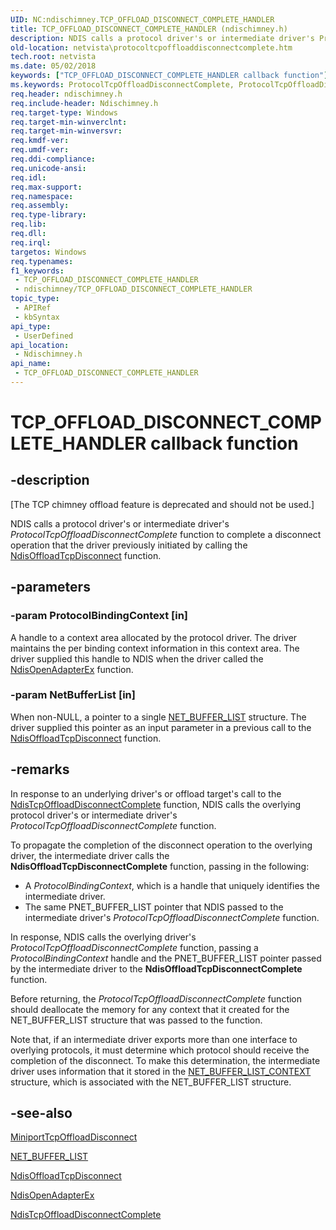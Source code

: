 ```yaml
---
UID: NC:ndischimney.TCP_OFFLOAD_DISCONNECT_COMPLETE_HANDLER
title: TCP_OFFLOAD_DISCONNECT_COMPLETE_HANDLER (ndischimney.h)
description: NDIS calls a protocol driver's or intermediate driver's ProtocolTcpOffloadDisconnectComplete function to complete a disconnect operation that the driver previously initiated by calling the NdisOffloadTcpDisconnect function.
old-location: netvista\protocoltcpoffloaddisconnectcomplete.htm
tech.root: netvista
ms.date: 05/02/2018
keywords: ["TCP_OFFLOAD_DISCONNECT_COMPLETE_HANDLER callback function"]
ms.keywords: ProtocolTcpOffloadDisconnectComplete, ProtocolTcpOffloadDisconnectComplete callback function [Network Drivers Starting with Windows Vista], TCP_OFFLOAD_DISCONNECT_COMPLETE_HANDLER, TCP_OFFLOAD_DISCONNECT_COMPLETE_HANDLER callback, ndischimney/ProtocolTcpOffloadDisconnectComplete, netvista.protocoltcpoffloaddisconnectcomplete, tcp_chim_protocol_func_fadc0ea9-acd8-489d-886c-213b909d93b3.xml
req.header: ndischimney.h
req.include-header: Ndischimney.h
req.target-type: Windows
req.target-min-winverclnt: 
req.target-min-winversvr: 
req.kmdf-ver: 
req.umdf-ver: 
req.ddi-compliance: 
req.unicode-ansi: 
req.idl: 
req.max-support: 
req.namespace: 
req.assembly: 
req.type-library: 
req.lib: 
req.dll: 
req.irql: 
targetos: Windows
req.typenames: 
f1_keywords:
 - TCP_OFFLOAD_DISCONNECT_COMPLETE_HANDLER
 - ndischimney/TCP_OFFLOAD_DISCONNECT_COMPLETE_HANDLER
topic_type:
 - APIRef
 - kbSyntax
api_type:
 - UserDefined
api_location:
 - Ndischimney.h
api_name:
 - TCP_OFFLOAD_DISCONNECT_COMPLETE_HANDLER
---
```


# TCP_OFFLOAD_DISCONNECT_COMPLETE_HANDLER callback function


## -description

<p class="CCE_Message">[The TCP chimney offload feature is deprecated and should not be used.]

NDIS calls a protocol driver's or intermediate driver's 
  <i>ProtocolTcpOffloadDisconnectComplete</i> function to complete a disconnect operation that the driver
  previously initiated by calling the 
  <a href="/windows-hardware/drivers/ddi/ndischimney/nf-ndischimney-ndisoffloadtcpdisconnect">
  NdisOffloadTcpDisconnect</a> function.

## -parameters

### -param ProtocolBindingContext [in]


A handle to a context area allocated by the protocol driver. The driver maintains the per binding
     context information in this context area. The driver supplied this handle to NDIS when the driver called
     the 
     <a href="/windows-hardware/drivers/ddi/ndis/nf-ndis-ndisopenadapterex">NdisOpenAdapterEx</a> function.

### -param NetBufferList [in]


When non-NULL, a pointer to a single 
     <a href="/windows-hardware/drivers/ddi/nbl/ns-nbl-net_buffer_list">NET_BUFFER_LIST</a> structure. The driver
     supplied this pointer as an input parameter in a previous call to the 
     <a href="/windows-hardware/drivers/ddi/ndischimney/nf-ndischimney-ndisoffloadtcpdisconnect">
     NdisOffloadTcpDisconnect</a> function.

## -remarks

In response to an underlying driver's or offload target's call to the 
    <a href="/windows-hardware/drivers/ddi/ndischimney/nc-ndischimney-ndis_tcp_offload_disconnect_complete">
    NdisTcpOffloadDisconnectComplete</a> function, NDIS calls the overlying protocol driver's or
    intermediate driver's 
    <i>ProtocolTcpOffloadDisconnectComplete</i> function.

To propagate the completion of the disconnect operation to the overlying driver, the intermediate
    driver calls the 
    <b>NdisOffloadTcpDisconnectComplete</b> function, passing in the following:

<ul>
<li>
A 
      <i>ProtocolBindingContext</i>, which is a handle that uniquely identifies the intermediate driver.

</li>
<li>
The same PNET_BUFFER_LIST pointer that NDIS passed to the intermediate driver's 
      <i>ProtocolTcpOffloadDisconnectComplete</i> function.

</li>
</ul>
In response, NDIS calls the overlying driver's 
    <i>ProtocolTcpOffloadDisconnectComplete</i> function, passing a 
    <i>ProtocolBindingContext</i> handle and the PNET_BUFFER_LIST pointer passed by the intermediate driver to
    the 
    <b>NdisOffloadTcpDisconnectComplete</b> function.

Before returning, the 
    <i>ProtocolTcpOffloadDisconnectComplete</i> function should deallocate the memory for any context that it
    created for the NET_BUFFER_LIST structure that was passed to the function.

Note that, if an intermediate driver exports more than one interface to overlying protocols, it must
    determine which protocol should receive the completion of the disconnect. To make this determination, the
    intermediate driver uses information that it stored in the 
    <a href="/windows-hardware/drivers/ddi/nbl/ns-nbl-net_buffer_list">
    NET_BUFFER_LIST_CONTEXT</a> structure, which is associated with the NET_BUFFER_LIST structure.

## -see-also

<a href="/windows-hardware/drivers/ddi/ndischimney/nc-ndischimney-w_tcp_offload_disconnect_handler">
   MiniportTcpOffloadDisconnect</a>



<a href="/windows-hardware/drivers/ddi/nbl/ns-nbl-net_buffer_list">NET_BUFFER_LIST</a>



<a href="/windows-hardware/drivers/ddi/ndischimney/nf-ndischimney-ndisoffloadtcpdisconnect">NdisOffloadTcpDisconnect</a>



<a href="/windows-hardware/drivers/ddi/ndis/nf-ndis-ndisopenadapterex">NdisOpenAdapterEx</a>



<a href="/windows-hardware/drivers/ddi/ndischimney/nc-ndischimney-ndis_tcp_offload_disconnect_complete">
   NdisTcpOffloadDisconnectComplete</a>

